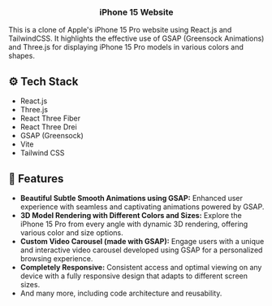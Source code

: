 <div align="center">
  <h3 align="center">iPhone 15 Website</h3>
</div>

<p>This is a clone of Apple's iPhone 15 Pro website using React.js and TailwindCSS. It highlights the effective use of GSAP (Greensock Animations) and Three.js for displaying iPhone 15 Pro models in various colors and shapes.</p>

<h2>⚙️ Tech Stack</h2>
<ul>
  <li>React.js</li>
  <li>Three.js</li>
  <li>React Three Fiber</li>
  <li>React Three Drei</li>
  <li>GSAP (Greensock)</li>
  <li>Vite</li>
  <li>Tailwind CSS</li>
</ul>

<h2>🔋 Features</h2>
<ul>
  <li><strong>Beautiful Subtle Smooth Animations using GSAP:</strong> Enhanced user experience with seamless and captivating animations powered by GSAP.</li>
  <li><strong>3D Model Rendering with Different Colors and Sizes:</strong> Explore the iPhone 15 Pro from every angle with dynamic 3D rendering, offering various color and size options.</li>
  <li><strong>Custom Video Carousel (made with GSAP):</strong> Engage users with a unique and interactive video carousel developed using GSAP for a personalized browsing experience.</li>
  <li><strong>Completely Responsive:</strong> Consistent access and optimal viewing on any device with a fully responsive design that adapts to different screen sizes.</li>
  <li>And many more, including code architecture and reusability.</li>
</ul>

